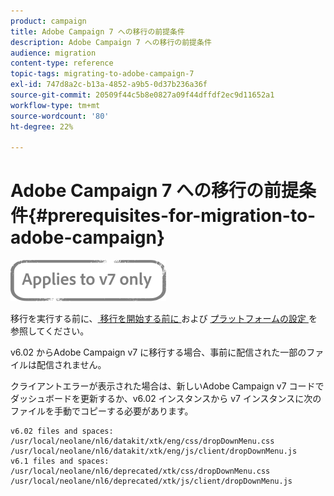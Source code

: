 ```yaml
---
product: campaign
title: Adobe Campaign 7 への移行の前提条件
description: Adobe Campaign 7 への移行の前提条件
audience: migration
content-type: reference
topic-tags: migrating-to-adobe-campaign-7
exl-id: 747d8a2c-b13a-4852-a9b5-0d37b236a36f
source-git-commit: 20509f44c5b8e0827a09f44dffdf2ec9d11652a1
workflow-type: tm+mt
source-wordcount: '80'
ht-degree: 22%

---
```


# Adobe Campaign 7 への移行の前提条件{#prerequisites-for-migration-to-adobe-campaign}

![](../../assets/v7-only.svg)

移行を実行する前に、[ 移行を開始する前に ](../../migration/using/before-starting-migration.md) および [ プラットフォームの設定 ](../../migration/using/configuring-your-platform.md) を参照してください。

v6.02 からAdobe Campaign v7 に移行する場合、事前に配信された一部のファイルは配信されません。

クライアントエラーが表示された場合は、新しいAdobe Campaign v7 コードでダッシュボードを更新するか、v6.02 インスタンスから v7 インスタンスに次のファイルを手動でコピーする必要があります。

```
v6.02 files and spaces:
/usr/local/neolane/nl6/datakit/xtk/eng/css/dropDownMenu.css
/usr/local/neolane/nl6/datakit/xtk/eng/js/client/dropDownMenu.js
v6.1 files and spaces:
/usr/local/neolane/nl6/deprecated/xtk/css/dropDownMenu.css
/usr/local/neolane/nl6/deprecated/xtk/js/client/dropDownMenu.js  
```
